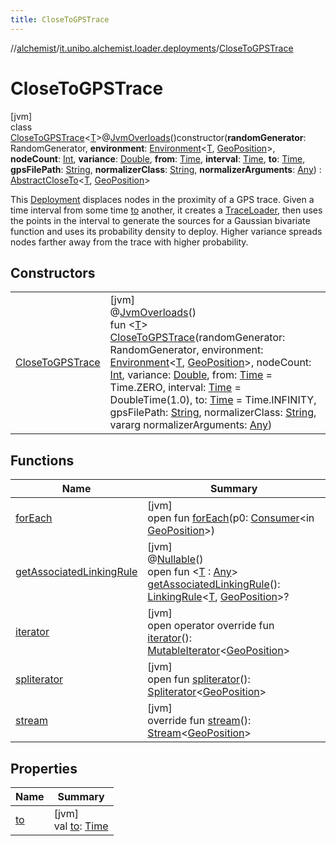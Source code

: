 ```yaml
---
title: CloseToGPSTrace
---
```

//[alchemist](../../../index.html)/[it.unibo.alchemist.loader.deployments](../index.html)/[CloseToGPSTrace](index.html)



# CloseToGPSTrace



[jvm]\
class [CloseToGPSTrace](index.html)<[T](index.html)>@[JvmOverloads](https://kotlinlang.org/api/latest/jvm/stdlib/kotlin.jvm/-jvm-overloads/index.html)()constructor(**randomGenerator**: RandomGenerator, **environment**: [Environment](../../it.unibo.alchemist.model.interfaces/-environment/index.html)<[T](index.html), [GeoPosition](../../it.unibo.alchemist.model.interfaces/-geo-position/index.html)>, **nodeCount**: [Int](https://kotlinlang.org/api/latest/jvm/stdlib/kotlin/-int/index.html), **variance**: [Double](https://kotlinlang.org/api/latest/jvm/stdlib/kotlin/-double/index.html), **from**: [Time](../../it.unibo.alchemist.model.interfaces/-time/index.html), **interval**: [Time](../../it.unibo.alchemist.model.interfaces/-time/index.html), **to**: [Time](../../it.unibo.alchemist.model.interfaces/-time/index.html), **gpsFilePath**: [String](https://kotlinlang.org/api/latest/jvm/stdlib/kotlin/-string/index.html), **normalizerClass**: [String](https://kotlinlang.org/api/latest/jvm/stdlib/kotlin/-string/index.html), **normalizerArguments**: [Any](https://kotlinlang.org/api/latest/jvm/stdlib/kotlin/-any/index.html)) : [AbstractCloseTo](../-abstract-close-to/index.html)<[T](index.html), [GeoPosition](../../it.unibo.alchemist.model.interfaces/-geo-position/index.html)> 

This [Deployment](../-deployment/index.html) displaces nodes in the proximity of a GPS trace. Given a time interval from some time [to](to.html) another, it creates a [TraceLoader](../../it.unibo.alchemist.boundary.gpsload.impl/-trace-loader/index.html), then uses the points in the interval to generate the sources for a Gaussian bivariate function and uses its probability density to deploy. Higher variance spreads nodes farther away from the trace with higher probability.



## Constructors


| | |
|---|---|
| [CloseToGPSTrace](-close-to-g-p-s-trace.html) | [jvm]<br>@[JvmOverloads](https://kotlinlang.org/api/latest/jvm/stdlib/kotlin.jvm/-jvm-overloads/index.html)()<br>fun <[T](index.html)> [CloseToGPSTrace](-close-to-g-p-s-trace.html)(randomGenerator: RandomGenerator, environment: [Environment](../../it.unibo.alchemist.model.interfaces/-environment/index.html)<[T](index.html), [GeoPosition](../../it.unibo.alchemist.model.interfaces/-geo-position/index.html)>, nodeCount: [Int](https://kotlinlang.org/api/latest/jvm/stdlib/kotlin/-int/index.html), variance: [Double](https://kotlinlang.org/api/latest/jvm/stdlib/kotlin/-double/index.html), from: [Time](../../it.unibo.alchemist.model.interfaces/-time/index.html) = Time.ZERO, interval: [Time](../../it.unibo.alchemist.model.interfaces/-time/index.html) = DoubleTime(1.0), to: [Time](../../it.unibo.alchemist.model.interfaces/-time/index.html) = Time.INFINITY, gpsFilePath: [String](https://kotlinlang.org/api/latest/jvm/stdlib/kotlin/-string/index.html), normalizerClass: [String](https://kotlinlang.org/api/latest/jvm/stdlib/kotlin/-string/index.html), vararg normalizerArguments: [Any](https://kotlinlang.org/api/latest/jvm/stdlib/kotlin/-any/index.html)) |


## Functions


| Name | Summary |
|---|---|
| [forEach](index.html#-1422480456%2FFunctions%2F-134779887) | [jvm]<br>open fun [forEach](index.html#-1422480456%2FFunctions%2F-134779887)(p0: [Consumer](https://docs.oracle.com/javase/8/docs/api/java/util/function/Consumer.html)<in [GeoPosition](../../it.unibo.alchemist.model.interfaces/-geo-position/index.html)>) |
| [getAssociatedLinkingRule](../-deployment/get-associated-linking-rule.html) | [jvm]<br>@[Nullable](https://docs.oracle.com/javase/8/docs/api/javax/annotation/Nullable.html)()<br>open fun <[T](../-deployment/get-associated-linking-rule.html) : [Any](https://kotlinlang.org/api/latest/jvm/stdlib/kotlin/-any/index.html)> [getAssociatedLinkingRule](../-deployment/get-associated-linking-rule.html)(): [LinkingRule](../../it.unibo.alchemist.model.interfaces/-linking-rule/index.html)<[T](../-deployment/get-associated-linking-rule.html), [GeoPosition](../../it.unibo.alchemist.model.interfaces/-geo-position/index.html)>? |
| [iterator](../-deployment/iterator.html) | [jvm]<br>open operator override fun [iterator](../-deployment/iterator.html)(): [MutableIterator](https://kotlinlang.org/api/latest/jvm/stdlib/kotlin.collections/-mutable-iterator/index.html)<[GeoPosition](../../it.unibo.alchemist.model.interfaces/-geo-position/index.html)> |
| [spliterator](index.html#-1387152138%2FFunctions%2F-134779887) | [jvm]<br>open fun [spliterator](index.html#-1387152138%2FFunctions%2F-134779887)(): [Spliterator](https://docs.oracle.com/javase/8/docs/api/java/util/Spliterator.html)<[GeoPosition](../../it.unibo.alchemist.model.interfaces/-geo-position/index.html)> |
| [stream](../-abstract-close-to/stream.html) | [jvm]<br>override fun [stream](../-abstract-close-to/stream.html)(): [Stream](https://docs.oracle.com/javase/8/docs/api/java/util/stream/Stream.html)<[GeoPosition](../../it.unibo.alchemist.model.interfaces/-geo-position/index.html)> |


## Properties


| Name | Summary |
|---|---|
| [to](to.html) | [jvm]<br>val [to](to.html): [Time](../../it.unibo.alchemist.model.interfaces/-time/index.html) |

